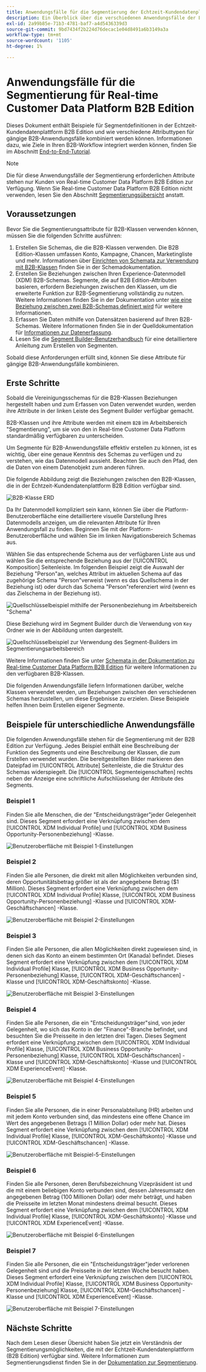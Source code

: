 ```yaml
---
title: Anwendungsfälle für die Segmentierung der Echtzeit-Kundendatenplattform B2B Edition
description: Ein Überblick über die verschiedenen Anwendungsfälle der Echtzeit-CDP B2B Edition.
exl-id: 2a99b85e-71b3-4781-baf7-a4d5436339d3
source-git-commit: 9bd7434f2b224d76decac1e04d8491a6b3149a3a
workflow-type: tm+mt
source-wordcount: '1105'
ht-degree: 1%

---
```


# Anwendungsfälle für die Segmentierung für Real-time Customer Data Platform B2B Edition

Dieses Dokument enthält Beispiele für Segmentdefinitionen in der Echtzeit-Kundendatenplattform B2B Edition und wie verschiedene Attributtypen für gängige B2B-Anwendungsfälle kombiniert werden können. Informationen dazu, wie Ziele in Ihren B2B-Workflow integriert werden können, finden Sie im Abschnitt [End-to-End-Tutorial](../b2b-tutorial.md#create-a-segment-to-evaluate-your-data).

>[!NOTE]
>
>Die für diese Anwendungsfälle der Segmentierung erforderlichen Attribute stehen nur Kunden von Real-time Customer Data Platform B2B Edition zur Verfügung. Wenn Sie Real-time Customer Data Platform B2B Edition nicht verwenden, lesen Sie den Abschnitt [Segmentierungsübersicht](./segmentation-overview.md) anstatt.

## Voraussetzungen

Bevor Sie die Segmentierungsattribute für B2B-Klassen verwenden können, müssen Sie die folgenden Schritte ausführen:

1. Erstellen Sie Schemas, die die B2B-Klassen verwenden. Die B2B Edition-Klassen umfassen Konto, Kampagne, Chancen, Marketingliste und mehr. Informationen über [Einrichten von Schemata zur Verwendung mit B2B-Klassen](../schemas/b2b.md) finden Sie in der Schemadokumentation.
1. Erstellen Sie Beziehungen zwischen Ihren Experience-Datenmodell (XDM) B2B-Schemas. Segmente, die auf B2B Edition-Attributen basieren, erfordern Beziehungen zwischen den Klassen, um die erweiterte Funktion zur B2B-Segmentierung vollständig zu nutzen. Weitere Informationen finden Sie in der Dokumentation unter [wie eine Beziehung zwischen zwei B2B-Schemas definiert wird](../../xdm/tutorials/relationship-b2b.md) für weitere Informationen.
1. Erfassen Sie Daten mithilfe von Datensätzen basierend auf Ihren B2B-Schemas. Weitere Informationen finden Sie in der Quelldokumentation für [Informationen zur Datenerfassung](../../sources/connectors/adobe-applications/marketo/marketo.md).
1. Lesen Sie die [Segment Builder-Benutzerhandbuch](../../segmentation/ui/segment-builder.md) für eine detailliertere Anleitung zum Erstellen von Segmenten.

Sobald diese Anforderungen erfüllt sind, können Sie diese Attribute für gängige B2B-Anwendungsfälle kombinieren.

## Erste Schritte

Sobald die Vereinigungsschemas für die B2B-Klassen Beziehungen hergestellt haben und zum Erfassen von Daten verwendet wurden, werden ihre Attribute in der linken Leiste des Segment Builder verfügbar gemacht.

B2B-Klassen und ihre Attribute werden mit einem `B2B` im Arbeitsbereich &quot;Segmentierung&quot;, um sie von den in Real-time Customer Data Platform standardmäßig verfügbaren zu unterscheiden.

Um Segmente für B2B-Anwendungsfälle effektiv erstellen zu können, ist es wichtig, über eine genaue Kenntnis des Schemas zu verfügen und zu verstehen, wie das Datenmodell aussieht. Beachten Sie auch den Pfad, den die Daten von einem Datenobjekt zum anderen führen.

Die folgende Abbildung zeigt die Beziehungen zwischen den B2B-Klassen, die in der Echtzeit-Kundendatenplattform B2B Edition verfügbar sind.

![B2B-Klasse ERD](../assets/segmentation/b2b-classes.png)

Da Ihr Datenmodell kompliziert sein kann, können Sie über die Platform-Benutzeroberfläche eine detailliertere visuelle Darstellung Ihres Datenmodells anzeigen, um die relevanten Attribute für Ihren Anwendungsfall zu finden. Beginnen Sie mit der Platform-Benutzeroberfläche und wählen Sie im linken Navigationsbereich Schemas aus.

Wählen Sie das entsprechende Schema aus der verfügbaren Liste aus und wählen Sie die entsprechende Beziehung aus der [!UICONTROL Komposition] Seitenleiste. Im folgenden Beispiel zeigt die Auswahl der Beziehung &quot;Person&quot;an, welches Attribut im aktuellen Schema auf das zugehörige Schema &quot;Person&quot;verweist (wenn es das Quellschema in der Beziehung ist) oder durch das Schema &quot;Person&quot;referenziert wird (wenn es das Zielschema in der Beziehung ist).

![Quellschlüsselbeispiel mithilfe der Personenbeziehung im Arbeitsbereich &quot;Schema&quot;](../assets/segmentation/source-key-schema-relationship-example.png)

Diese Beziehung wird im Segment Builder durch die Verwendung von `Key` Ordner wie in der Abbildung unten dargestellt.

![Quellschlüsselbeispiel zur Verwendung des Segment-Builders im Segmentierungsarbeitsbereich](../assets/segmentation/source-key-segmentation-example.png)

Weitere Informationen finden Sie unter [Schemata in der Dokumentation zu Real-time Customer Data Platform B2B Edition](../schemas/b2b.md) für weitere Informationen zu den verfügbaren B2B-Klassen.

Die folgenden Anwendungsfälle liefern Informationen darüber, welche Klassen verwendet werden, um Beziehungen zwischen den verschiedenen Schemas herzustellen, um diese Ergebnisse zu erzielen. Diese Beispiele helfen Ihnen beim Erstellen eigener Segmente.

## Beispiele für unterschiedliche Anwendungsfälle

Die folgenden Anwendungsfälle stehen für die Segmentierung mit der B2B Edition zur Verfügung. Jedes Beispiel enthält eine Beschreibung der Funktion des Segments und eine Beschreibung der Klassen, die zum Erstellen verwendet wurden. Die bereitgestellten Bilder markieren den Dateipfad im [!UICONTROL Attribute] Seitenleiste, die die Struktur des Schemas widerspiegelt. Die [!UICONTROL Segmenteigenschaften] rechts neben der Anzeige eine schriftliche Aufschlüsselung der Attribute des Segments.

### Beispiel 1

Finden Sie alle Menschen, die der &quot;Entscheidungsträger&quot;jeder Gelegenheit sind. Dieses Segment erfordert eine Verknüpfung zwischen dem [!UICONTROL XDM Individual Profile] und [!UICONTROL XDM Business Opportunity-Personenbeziehung] -Klasse.

![Benutzeroberfläche mit Beispiel 1-Einstellungen](../assets/segmentation/example-1.png)

### Beispiel 2

Finden Sie alle Personen, die direkt mit allen Möglichkeiten verbunden sind, deren Opportunitätsbetrag größer ist als der angegebene Betrag ($1 Million). Dieses Segment erfordert eine Verknüpfung zwischen dem [!UICONTROL XDM Individual Profile] Klasse, [!UICONTROL XDM Business Opportunity-Personenbeziehung] -Klasse und [!UICONTROL XDM-Geschäftschancen] -Klasse.

![Benutzeroberfläche mit Beispiel 2-Einstellungen](../assets/segmentation/example-2.png)

### Beispiel 3

Finden Sie alle Personen, die allen Möglichkeiten direkt zugewiesen sind, in denen sich das Konto an einem bestimmten Ort (Kanada) befindet. Dieses Segment erfordert eine Verknüpfung zwischen dem [!UICONTROL XDM Individual Profile] Klasse, [!UICONTROL XDM Business Opportunity-Personenbeziehung] Klasse, [!UICONTROL XDM-Geschäftschancen] -Klasse und [!UICONTROL XDM-Geschäftskonto] -Klasse.

![Benutzeroberfläche mit Beispiel 3-Einstellungen](../assets/segmentation/example-3.png)

### Beispiel 4

Finden Sie alle Personen, die ein &quot;Entscheidungsträger&quot;sind, von jeder Gelegenheit, wo sich das Konto in der &quot;Finance&quot;-Branche befindet, und besuchten Sie die Preisseite in den letzten drei Tagen. Dieses Segment erfordert eine Verknüpfung zwischen dem [!UICONTROL XDM Individual Profile] Klasse, [!UICONTROL XDM Business Opportunity-Personenbeziehung] Klasse, [!UICONTROL XDM-Geschäftschancen] -Klasse und [!UICONTROL XDM-Geschäftskonto] -Klasse und [!UICONTROL XDM ExperienceEvent] -Klasse.

![Benutzeroberfläche mit Beispiel 4-Einstellungen](../assets/segmentation/example-4.png)

### Beispiel 5

Finden Sie alle Personen, die in einer Personalabteilung (HR) arbeiten und mit jedem Konto verbunden sind, das mindestens eine offene Chance im Wert des angegebenen Betrags (1 Million Dollar) oder mehr hat. Dieses Segment erfordert eine Verknüpfung zwischen dem [!UICONTROL XDM Individual Profile] Klasse, [!UICONTROL XDM-Geschäftskonto] -Klasse und [!UICONTROL XDM-Geschäftschancen] -Klasse.

![Benutzeroberfläche mit Beispiel-5-Einstellungen](../assets/segmentation/example-5.png)

### Beispiel 6

Finden Sie alle Personen, deren Berufsbezeichnung Vizepräsident ist und die mit einem beliebigen Konto verbunden sind, dessen Jahresumsatz den angegebenen Betrag (100 Millionen Dollar) oder mehr beträgt, und haben die Preisseite im letzten Monat mindestens dreimal besucht. Dieses Segment erfordert eine Verknüpfung zwischen dem [!UICONTROL XDM Individual Profile] Klasse, [!UICONTROL XDM-Geschäftskonto] -Klasse und [!UICONTROL XDM ExperienceEvent] -Klasse.

![Benutzeroberfläche mit Beispiel 6-Einstellungen](../assets/segmentation/example-6.png)

### Beispiel 7

Finden Sie alle Personen, die ein &quot;Entscheidungsträger&quot;jeder verlorenen Gelegenheit sind und die Preisseite in der letzten Woche besucht haben. Dieses Segment erfordert eine Verknüpfung zwischen dem [!UICONTROL XDM Individual Profile] Klasse, [!UICONTROL XDM Business Opportunity-Personenbeziehung] Klasse, [!UICONTROL XDM-Geschäftschancen] -Klasse und [!UICONTROL XDM ExperienceEvent] -Klasse.

![Benutzeroberfläche mit Beispiel 7-Einstellungen](../assets/segmentation/example-7.png)

## Nächste Schritte

Nach dem Lesen dieser Übersicht haben Sie jetzt ein Verständnis der Segmentierungsmöglichkeiten, die mit der Echtzeit-Kundendatenplattform (B2B Edition) verfügbar sind. Weitere Informationen zum Segmentierungsdienst finden Sie in der [Dokumentation zur Segmentierung](../../segmentation/home.md).
